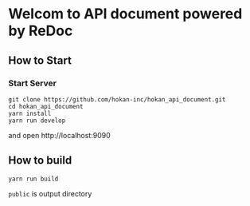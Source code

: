 # Welcom to API document powered by ReDoc
## How to Start
### Start Server
```shell
git clone https://github.com/hokan-inc/hokan_api_document.git
cd hokan_api_document
yarn install
yarn run develop
```
and open http://localhost:9090
## How to build
```shell
yarn run build
```
`public` is output directory
